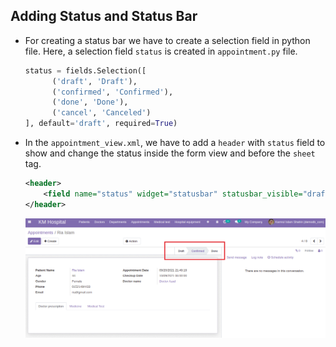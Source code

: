 ## Adding Status and Status Bar

- For creating a status bar we have to create a selection field in python file. Here, a selection field `status` is created in `appointment.py` file.

  ```py
  status = fields.Selection([
        ('draft', 'Draft'),
        ('confirmed', 'Confirmed'),
        ('done', 'Done'),
        ('cancel', 'Canceled')
  ], default='draft', required=True)
  ```

- In the `appointment_view.xml`, we have to add a `header` with `status` field to show and change the status inside the form view and before the `sheet` tag.
  ```xml
  <header>
      <field name="status" widget="statusbar" statusbar_visible="draft,confirm,done" options="{'clickable':'1'}"/>
  </header>
  ```
  ![statusbar1](../images/statusbar1.png)

